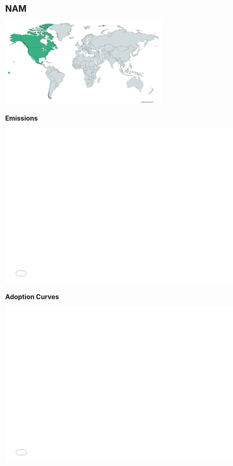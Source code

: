 



# NAM 
  
![](../region%20maps/NAM.png)  
  
  

## Emissions
<iframe id='igraph' scrolling='no' style='border:none' seamless='seamless' src= "mwedges-pathway-NAM-daurafw.html" height='500' width='150%'></iframe>  
  

## Adoption Curves
<iframe id='igraph' scrolling='no' style='border:none' seamless='seamless' src= "scurves-NAM-pathway-daurafw.html" height='500' width='150%'></iframe>  
